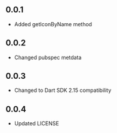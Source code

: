 ## 0.0.1

* Added getIconByName method

## 0.0.2

* Changed pubspec metdata

## 0.0.3

* Changed to Dart SDK 2.15 compatibility

## 0.0.4

* Updated LICENSE
